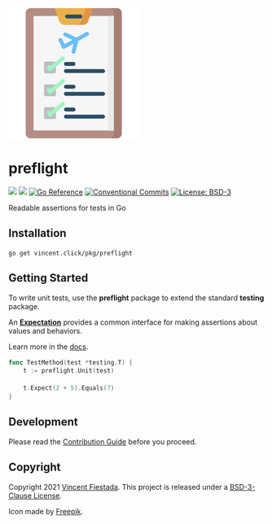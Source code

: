 ![](./icon.svg)

# preflight

[![](https://github.com/vncntx/preflight/workflows/Unit%20Tests/badge.svg)](https://github.com/vncntx/preflight/actions?query=workflow%3A%22Unit+Tests%22)
[![](https://github.com/vncntx/preflight/workflows/Static%20Checks/badge.svg)](https://github.com/vncntx/preflight/actions?query=workflow%3A%22Static+Checks%22)
[![Go Reference](https://img.shields.io/badge/reference-007d9c.svg?labelColor=16161b&logo=go&logoColor=white)](https://pkg.go.dev/vincent.click/pkg/preflight?tab=doc)
[![Conventional Commits](https://img.shields.io/badge/commits-conventional-0047ab.svg?labelColor=16161b)](https://conventionalcommits.org)
[![License: BSD-3](https://img.shields.io/github/license/vncntx/preflight.svg?labelColor=16161b&color=0047ab)](./LICENSE)

Readable assertions for tests in Go

## Installation

```
go get vincent.click/pkg/preflight
```

## Getting Started

To write unit tests, use the **preflight** package to extend the standard **testing** package.

An [**Expectation**](./docs/expectation.md) provides a common interface for making assertions about values and behaviors.

Learn more in the [docs](./docs/docs.md).

```go
func TestMethod(test *testing.T) {
    t := preflight.Unit(test)

    t.Expect(2 + 5).Equals(7)
}
```

## Development

Please read the [Contribution Guide](./CONTRIBUTING.md) before you proceed.

## Copyright

Copyright 2021 [Vincent Fiestada](mailto:vincent@vincent.click). This project is released under a [BSD-3-Clause License](./LICENSE).

Icon made by [Freepik](http://www.freepik.com/).
